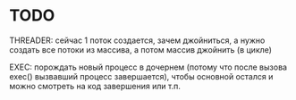 # TODO

THREADER: сейчас 1 поток создается, зачем джойниться, а нужно создать все потоки из массива, а потом массив джойнить (в цикле)

EXEC: порождать новый процесс в дочернем (потому что после вызова exec() вызвавший процесс завершается), чтобы основной остался и можно смотреть на код завершения или т.п.
